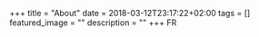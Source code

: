 +++
title =  "About"
date = 2018-03-12T23:17:22+02:00
tags = []
featured_image = ""
description = ""
+++
FR